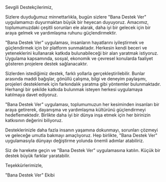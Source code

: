Sevgili Destekçilerimiz,

Sizlere duyduğumuz minnettarlıkla, bugün sizlere "Bana Destek Ver" uygulamamızı duyurmaktan büyük bir heyecan duyuyoruz. Amacımız, toplumumuzdaki çeşitli sorunları ele alarak, daha iyi bir gelecek için bir araya gelmek ve yardımlaşma ruhunu güçlendirmektir.

"Bana Destek Ver" uygulaması, insanların hayatlarını iyileştirmek ve güçlendirmek için bir platform sunmaktadır. Herkesin kendi beceri ve yeteneklerini kullanarak katkıda bulunabileceği bir alan yaratmak istiyoruz. Uygulama kapsamında, sosyal, ekonomik ve çevresel konularda faaliyet gösteren projelere destek sağlanacaktır.

Sizlerden istediğimiz destek, farklı yollarla gerçekleştirilebilir. Bunlar arasında maddi bağışlar, gönüllü çalışma, bilgi ve deneyim paylaşımı, projeleri desteklemek için farkındalık yaratma gibi yöntemler bulunmaktadır. Herhangi bir şekilde katkıda bulunmak isteyen herkesi uygulamaya katılmaya davet ediyoruz.

"Bana Destek Ver" uygulaması, toplumumuzun her kesiminden insanları bir araya getirerek, dayanışma ve yardımlaşma kültürünü güçlendirmeyi hedeflemektedir. Birlikte daha iyi bir dünya inşa etmek için her birinizin katkısının değerini biliyoruz.

Desteklerinizle daha fazla insanın yaşamına dokunmayı, sorunları çözmeyi ve geleceğe umutla bakmayı amaçlıyoruz. Hep birlikte, "Bana Destek Ver" uygulamasıyla dünyayı değiştirme yolunda önemli adımlar atabiliriz.

Siz de harekete geçin ve "Bana Destek Ver" uygulamasına katılın. Küçük bir destek büyük farklar yaratabilir.

Teşekkürlerimizle,

"Bana Destek Ver" Ekibi
